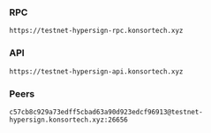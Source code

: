 ### RPC
```
https://testnet-hypersign-rpc.konsortech.xyz
```

### API
```
https://testnet-hypersign-api.konsortech.xyz
```

### Peers
```
c57cb8c929a73edff5cbad63a90d923edcf96913@testnet-hypersign.konsortech.xyz:26656
```
